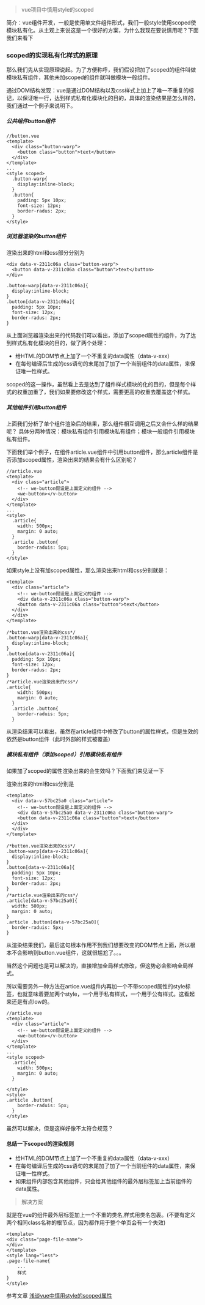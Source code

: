 > vue项目中慎用style的scoped

简介：vue组件开发，一般是使用单文件组件形式，我们一般style使用scoped使模块私有化。从主观上来说这是一个很好的方案，为什么我现在要说慎用呢？下面我们来看下

### scoped的实现私有化样式的原理
那么我们先从实现原理说起。为了方便称呼，我们假设把加了scoped的组件叫做模块私有组件，其他未加scoped的组件就叫做模块一般组件。

通过DOM结构发现：vue是通过DOM结构以及css样式上加上了唯一不重复的标记，以保证唯一行，达到样式私有化模块化的目的，具体的渲染结果是怎么样的，我们通过一个例子来说明下。

##### 公共组件button组件

```
//button.vue
<template>
  <div class="button-warp">
    <button class="button">text</button>
  </div>
</template>
...
<style scoped>
  .button-warp{
    display:inline-block;
  }
  .button{
    padding: 5px 10px;
    font-size: 12px;
    border-radus: 2px;
  }
</style>
```
##### 浏览器渲染的button组件

渲染出来的html和css部分分别为

```
<div data-v-2311c06a class="button-warp">
  <button data-v-2311c06a class="button">text</button>
</div>
```

```
.button-warp[data-v-2311c06a]{
  display:inline-block;
}
.button[data-v-2311c06a]{
  padding: 5px 10px;
  font-size: 12px;
  border-radus: 2px;
}
```
从上面浏览器渲染出来的代码我们可以看出，添加了scoped属性的组件，为了达到样式私有化模块的目的，做了两个处理：

- 给HTML的DOM节点上加了一个不重复的data属性（data-v-xxx）
- 在每句编译后生成的css语句的末尾加了加了一个当前组件的data属性，来保证唯一性样式。

scoped的这一操作，虽然看上去是达到了组件样式模块的化的目的，但是每个样式的权重加重了，我们如果要修改这个样式，需要更高的权重去覆盖这个样式。

##### 其他组件引用button组件

上面我们分析了单个组件渲染后的结果，那么组件相互调用之后又会什么样的结果呢？
具体分两种情况：模块私有组件引用模块私有组件；模块一般组件引用模块私有组件。

下面我们举个例子，在组件article.vue组件中引用button组件，那么article组件是否添加scoped属性，渲染出来的结果会有什么区别呢？

```
//article.vue
<template>
  <div class="article">
    <!-- we-button假设是上面定义的组件 -->
    <we-button></v-button>
  </div>
</template>
...
<style>
  .article{
    width: 500px;
    margin: 0 auto;
  }
  .article .button{
    border-raduis: 5px;
  }
</style>
```
如果style上没有加scoped属性，那么渲染出来html和css分别就是：

```
<template>
  <div class="article">
    <!-- we-button假设是上面定义的组件 -->
    <div data-v-2311c06a class="button-warp">
    <button data-v-2311c06a class="button">text</button>
  </div>
  </div>
</template>
```

```
/*button.vue渲染出来的css*/
.button-warp[data-v-2311c06a]{
  display:inline-block;
}
.button[data-v-2311c06a]{
  padding: 5px 10px;
  font-size: 12px;
  border-radus: 2px;
}
/*article.vue渲染出来的css*/
.article{
    width: 500px;
    margin: 0 auto;
  }
  .article .button{
    border-raduis: 5px;
  }
```
从渲染结果可以看出，虽然在article组件中修改了button的属性样式，但是生效的依然是button组件（此时外部的样式被覆盖）

##### 模块私有组件（添加scoped）引用模块私有组件

如果加了scoped的属性渲染出来的会生效吗？下面我们来见证一下

渲染出来的html和css分别是


```
<template>
  <div data-v-57bc25a0 class="article">
    <!-- we-button假设是上面定义的组件 -->
    <div data-v-57bc25a0 data-v-2311c06a class="button-warp">
    <button data-v-2311c06a class="button">text</button>
  </div>
  </div>
</template>
```

```
/*button.vue渲染出来的css*/
.button-warp[data-v-2311c06a]{
  display:inline-block;
}
.button[data-v-2311c06a]{
  padding: 5px 10px;
  font-size: 12px;
  border-radus: 2px;
}
/*article.vue渲染出来的css*/
.article[data-v-57bc25a0]{
  width: 500px;
  margin: 0 auto;
}
.article .button[data-v-57bc25a0]{
  border-raduis: 5px;
}
```
从渲染结果我们，最后这句根本作用不到我们想要改变的DOM节点上面，所以根本不会影响到button.vue组件，这就很尴尬了。。。

当然这个问题也是可以解决的，直接增加全局样式修改，但这势必会影响全局样式。

所以需要另外一种方法在artice.vue组件内再加一个不带scoped属性的style标签，也就意味着要加两个style，一个用于私有样式，一个用于公有样式。这看起来还是有点low的。

```
//article.vue
<template>
  <div class="article">
    <!-- we-button假设是上面定义的组件 -->
    <we-button></v-button>
  </div>
</template>
...
<style scoped>
  .article{
    width: 500px;
    margin: 0 auto;
  }
  
</style>
<style>
.article .button{
    border-raduis: 5px;
  }
</style>
```
虽然可以解决，但是这样好像不太符合规范？

#### 总结一下scoped的渲染规则

- 给HTML的DOM节点上加了一个不重复的data属性（data-v-xxx）
- 在每句编译后生成的css语句的末尾加了加了一个当前组件的data属性，来保证唯一性样式。
- 如果组件内部包含其他组件，只会给其他组件的最外层标签加上当前组件的data属性。


> 解决方案

就是在vue的组件最外层标签加上一个不重的类名,样式用类名包裹。(不要有定义两个相同class名称的根节点，因为都作用于整个单页会有一个失效)

```
<template>
<div class="page-file-name">
</div>
</template>
<style lang="less">
.page-file-name{
    ...
    样式
}
</style>
```

参考文章
[浅谈vue中慎用style的scoped属性](https://www.jb51.net/article/121603.htm)
